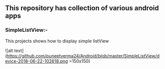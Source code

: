 ## This repository has collection of various android apps


### SimpleListView:- 
This projects shows how to display simple listView

![alt text](https://github.com/puneetverma24/Android/blob/master/SimpleListView/device-2018-06-22-102618.png =150x150)

